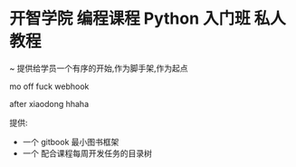 # 开智学院 编程课程 Python 入门班 私人教程
~ 提供给学员一个有序的开始,作为脚手架,作为起点

mo
off
fuck
webhook

after xiaodong
hhaha

提供:

- 一个 gitbook 最小图书框架
- 一个 配合课程每周开发任务的目录树
